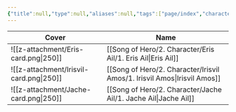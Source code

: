 ```yaml
---
{"title":null,"type":null,"aliases":null,"tags":["page/index","character","page"],"cssclasses":["paper","justified","cards","cards-cols-5"],"created":"20/10/2024 - 04:58 PM","updated":"2024-10-23T02:05","encoded":"Character%20Index.md","link":null,"publish":true,"path":"Song of Hero/2. Character/Character Index.md","permalink":"/song-of-hero/2-character/character-index/","PassFrontmatter":true}
---
```



| Cover                                   | Name                                                                        |
| --------------------------------------- | --------------------------------------------------------------------------- |
| ![[z-attachment/Eris-card.png\|250]]    | [[Song of Hero/2. Character/Eris Ail/1. Eris Ail\|Eris Ail]]             |
| ![[z-attachment/Irisvil-card.png\|250]] | [[Song of Hero/2. Character/Irisvil Amos/1. Irisvil Amos\|Irisvil Amos]] |
| ![[z-attachment/Jache-card.png\|250]]   | [[Song of Hero/2. Character/Jache Ail/1. Jache Ail\|Jache Ail]]          |

